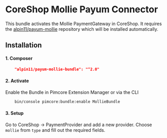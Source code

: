 # CoreShop Mollie Payum Connector
This bundle activates the Mollie PaymentGateway in CoreShop.
It requires the [alpin11/payum-mollie](https://github.com/alpin11/payum-mollie) repository which will be installed automatically.

## Installation

#### 1. Composer

```json
    "alpin11/payum-mollie-bundle": "^2.0"
```

#### 2. Activate
Enable the Bundle in Pimcore Extension Manager or via the CLI

```bash
    bin/console pimcore:bundle:enable MollieBundle
```

#### 3. Setup
Go to CoreShop -> PaymentProvider and add a new provider. Choose `mollie` from `type` and fill out the required fields.
